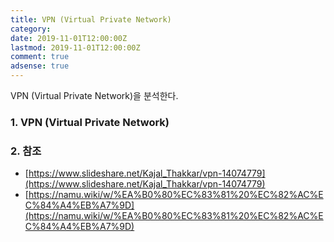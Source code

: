 ```yaml
---
title: VPN (Virtual Private Network)
category: 
date: 2019-11-01T12:00:00Z
lastmod: 2019-11-01T12:00:00Z
comment: true
adsense: true
---
```


VPN (Virtual Private Network)을 분석한다.

### 1. VPN (Virtual Private Network)

### 2. 참조

* [https://www.slideshare.net/Kajal_Thakkar/vpn-14074779](https://www.slideshare.net/Kajal_Thakkar/vpn-14074779)
* [https://namu.wiki/w/%EA%B0%80%EC%83%81%20%EC%82%AC%EC%84%A4%EB%A7%9D](https://namu.wiki/w/%EA%B0%80%EC%83%81%20%EC%82%AC%EC%84%A4%EB%A7%9D)